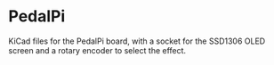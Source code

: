 # PedalPi
KiCad files for the PedalPi board, with a socket for the SSD1306 OLED screen and a rotary encoder to select the effect.
